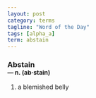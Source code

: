 ```yaml
---
layout: post
category: terms
tagline: "Word of the Day"
tags: [alpha_a]
term: abstain
---
```


<h3>Abstain<br/> <small>&mdash; n. (ab<span>&middot;</span>stain)</small></h3>
<p><ol><li>a blemished belly</li>
</ol></p>
